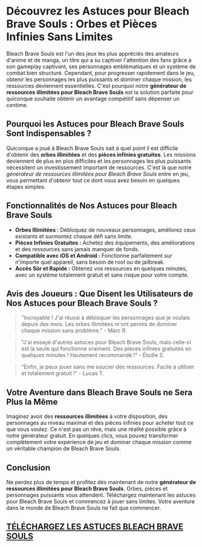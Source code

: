 <h1>Découvrez les Astuces pour Bleach Brave Souls : Orbes et Pièces Infinies Sans Limites</h1>

<p>Bleach Brave Souls est l'un des jeux les plus appréciés des amateurs d'anime et de manga, un titre qui a su captiver l'attention des fans grâce à son gameplay captivant, ses personnages emblématiques et un système de combat bien structuré. Cependant, pour progresser rapidement dans le jeu, obtenir les personnages les plus puissants et dominer chaque mission, les ressources deviennent essentielles. C'est pourquoi notre <strong>générateur de ressources illimitées pour Bleach Brave Souls</strong> est la solution parfaite pour quiconque souhaite obtenir un avantage compétitif sans dépenser un centime.</p>

<h2>Pourquoi les Astuces pour Bleach Brave Souls Sont Indispensables ?</h2>
<p>Quiconque a joué à Bleach Brave Souls sait à quel point il est difficile d'obtenir des <strong>orbes illimitées</strong> et des <strong>pièces infinies gratuites</strong>. Les missions deviennent de plus en plus difficiles et les personnages les plus puissants nécessitent un investissement important de ressources. C'est là que notre <em>générateur de ressources illimitées pour Bleach Brave Souls</em> entre en jeu, vous permettant d'obtenir tout ce dont vous avez besoin en quelques étapes simples.</p>

<h2>Fonctionnalités de Nos Astuces pour Bleach Brave Souls</h2>
<ul>
  <li><strong>Orbes Illimitées :</strong> Débloquez de nouveaux personnages, améliorez ceux existants et surmontez chaque défi sans limite.</li>
  <li><strong>Pièces Infinies Gratuites :</strong> Achetez des équipements, des améliorations et des ressources sans jamais manquer de fonds.</li>
  <li><strong>Compatible avec iOS et Android :</strong> Fonctionne parfaitement sur n'importe quel appareil, sans besoin de root ou de jailbreak.</li>
  <li><strong>Accès Sûr et Rapide :</strong> Obtenez vos ressources en quelques minutes, avec un système totalement gratuit et sans risque pour votre compte.</li>
</ul>

<h2>Avis des Joueurs : Que Disent les Utilisateurs de Nos Astuces pour Bleach Brave Souls ?</h2>
<blockquote>
  <p>"Incroyable ! J'ai réussi à débloquer les personnages que je voulais depuis des mois. Les orbes illimitées m'ont permis de dominer chaque mission sans problème." - Marc R.</p>
</blockquote>
<blockquote>
  <p>"J'ai essayé d'autres astuces pour Bleach Brave Souls, mais celle-ci est la seule qui fonctionne vraiment. Des pièces infinies gratuites en quelques minutes ! Hautement recommandé !" - Élodie S.</p>
</blockquote>
<blockquote>
  <p>"Enfin, je peux jouer sans me soucier des ressources. Facile à utiliser et totalement gratuit !" - Lucas T.</p>
</blockquote>

<h2>Votre Aventure dans Bleach Brave Souls ne Sera Plus la Même</h2>
<p>Imaginez avoir des <strong>ressources illimitées</strong> à votre disposition, des personnages au niveau maximal et des pièces infinies pour acheter tout ce que vous voulez. Ce n'est pas un rêve, mais une réalité possible grâce à notre générateur gratuit. En quelques clics, vous pouvez transformer complètement votre expérience de jeu et dominer chaque mission comme un véritable champion de Bleach Brave Souls.</p>

<h2>Conclusion</h2>
<p>Ne perdez plus de temps et profitez dès maintenant de notre <strong>générateur de ressources illimitées pour Bleach Brave Souls</strong>. Orbes, pièces et personnages puissants vous attendent. Téléchargez maintenant les astuces pour Bleach Brave Souls et commencez à jouer sans limites. Votre aventure dans le monde de Bleach Brave Souls ne fait que commencer.</p>

## [TÉLÉCHARGEZ LES ASTUCES BLEACH BRAVE SOULS](https://bit.ly/4ksQ1jn)
